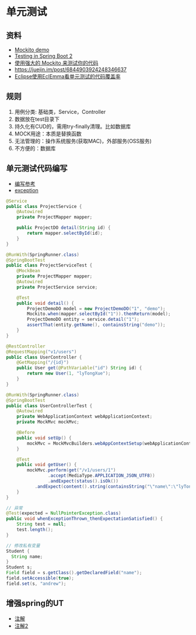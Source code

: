 # 单元测试
## 资料
* [Mockito demo](https://www.springboottutorial.com/spring-boot-unit-testing-and-mocking-with-mockito-and-junit)
* [Testing in Spring Boot 2](https://howtodoinjava.com/spring-boot2/testing/testing-support/)
* [使用强大的 Mockito 来测试你的代码](https://cloud.tencent.com/developer/article/1056721)
* https://juejin.im/post/6844903924248346637
* [Eclipse使用EclEmma看单元测试的代码覆盖率](https://www.cnblogs.com/wuxun1997/p/8480056.html)

## 规则
1. 用例分类: 基础类，Service，Controller
1. 数据放在test目录下
1. 持久化有CUD的，需用try-finally清理。比如数据库
1. MOCK用途：本质是替换函数
  1. 无法管理的：操作系统服务(获取MAC)，外部服务(OSS服务)
  1. 不方便的：数据库

## 单元测试代码编写
* [编写参考](https://juejin.cn/post/6844903924248346637)
* [exception](https://www.baeldung.com/junit-assert-exception)

```java
@Service
public class ProjectService {
    @Autowired
    private ProjectMapper mapper;

    public ProjectDO detail(String id) {
        return mapper.selectById(id);
    }
}

@RunWith(SpringRunner.class)
@SpringBootTest
public class ProjectServiceTest {
    @MockBean
    private ProjectMapper mapper;
    @Autowired
    private ProjectService service;

    @Test
    public void detail() {
        ProjectDemoDO model = new ProjectDemoDO("1", "demo");
        Mockito.when(mapper.selectById("1")).thenReturn(model);
        ProjectDemoDO entity = service.detail("1");
        assertThat(entity.getName(), containsString("demo"));
    }
}
```

```java
@RestController
@RequestMapping("v1/users")
public class UserController {
    @GetMapping("/{id}")
    public User get(@PathVariable("id") String id) {
        return new User(1, "lyTongXue");
    }
}

@RunWith(SpringRunner.class)
@SpringBootTest
public class UserControllerTest {
    @Autowired
    private WebApplicationContext webApplicationContext;
    private MockMvc mockMvc;

    @Before
    public void setUp() {
        mockMvc = MockMvcBuilders.webAppContextSetup(webApplicationContext).build();
    }

    @Test
    public void getUser() {
        mockMvc.perform(get("/v1/users/1")
                .accept(MediaType.APPLICATION_JSON_UTF8))
                .andExpect(status().isOk())
           .andExpect(content().string(containsString("\"name\":\"lyTongXue\"")));
    }
}
```

```java
// 异常
@Test(expected = NullPointerException.class)
public void whenExceptionThrown_thenExpectationSatisfied() {
    String test = null;
    test.length();
}
```
```java
// 修改私有变量
Student {
  String name;
}
Student s;
Field field = s.getClass().getDeclaredField("name");
field.setAccessible(true);
field.set(s, "andrew");
```

## 增强spring的UT
* [注解](http://www.2cto.com/kf/201302/189970.html)
* [注解2](http://www.codeweblog.com/%E5%A2%9E%E5%BC%BAspring-junit%E6%B5%8B%E8%AF%95%E6%A1%86%E6%9E%B6%E7%9A%84beforeclass%E5%92%8Cafterclass%E5%8A%9F%E8%83%BD/)
